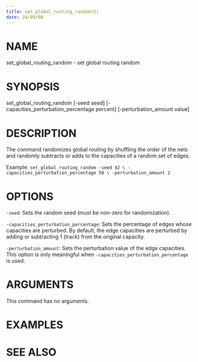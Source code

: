 ```yaml
---
title: set_global_routing_random(2)
date: 24/09/08
---
```


# NAME

set_global_routing_random - set global routing random

# SYNOPSIS

set_global_routing_random 
    [-seed seed]
    [-capacities_perturbation_percentage percent]
    [-perturbation_amount value]


# DESCRIPTION

The command randomizes global routing by shuffling the order of the nets
and randomly subtracts or adds to the capacities of a random set of edges. 

Example:
`set_global_routing_random -seed 42 \
  -capacities_perturbation_percentage 50 \
  -perturbation_amount 2`

# OPTIONS

`-seed`:  Sets the random seed (must be non-zero for randomization).

`-capacities_perturbation_percentage`:  Sets the percentage of edges whose capacities are perturbed. By default, the edge capacities are perturbed by adding or subtracting 1 (track) from the original capacity. 

`-perturbation_amount`:  Sets the perturbation value of the edge capacities. This option is only meaningful when `-capacities_perturbation_percentage` is used.

# ARGUMENTS

This command has no arguments.

# EXAMPLES

# SEE ALSO
